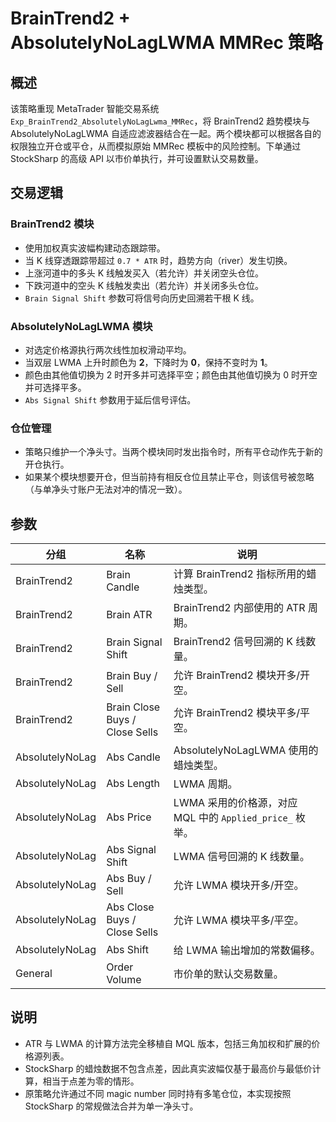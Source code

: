 # BrainTrend2 + AbsolutelyNoLagLWMA MMRec 策略

## 概述
该策略重现 MetaTrader 智能交易系统 `Exp_BrainTrend2_AbsolutelyNoLagLwma_MMRec`，将 BrainTrend2 趋势模块与 AbsolutelyNoLagLWMA 自适应滤波器结合在一起。两个模块都可以根据各自的权限独立开仓或平仓，从而模拟原始 MMRec 模板中的风险控制。下单通过 StockSharp 的高级 API 以市价单执行，并可设置默认交易数量。

## 交易逻辑
### BrainTrend2 模块
* 使用加权真实波幅构建动态跟踪带。
* 当 K 线穿透跟踪带超过 `0.7 * ATR` 时，趋势方向（river）发生切换。
* 上涨河道中的多头 K 线触发买入（若允许）并关闭空头仓位。
* 下跌河道中的空头 K 线触发卖出（若允许）并关闭多头仓位。
* `Brain Signal Shift` 参数可将信号向历史回溯若干根 K 线。

### AbsolutelyNoLagLWMA 模块
* 对选定价格源执行两次线性加权滑动平均。
* 当双层 LWMA 上升时颜色为 **2**，下降时为 **0**，保持不变时为 **1**。
* 颜色由其他值切换为 2 时开多并可选择平空；颜色由其他值切换为 0 时开空并可选择平多。
* `Abs Signal Shift` 参数用于延后信号评估。

### 仓位管理
* 策略只维护一个净头寸。当两个模块同时发出指令时，所有平仓动作先于新的开仓执行。
* 如果某个模块想要开仓，但当前持有相反仓位且禁止平仓，则该信号被忽略（与单净头寸账户无法对冲的情况一致）。

## 参数
| 分组 | 名称 | 说明 |
| --- | --- | --- |
| BrainTrend2 | Brain Candle | 计算 BrainTrend2 指标所用的蜡烛类型。 |
| BrainTrend2 | Brain ATR | BrainTrend2 内部使用的 ATR 周期。 |
| BrainTrend2 | Brain Signal Shift | BrainTrend2 信号回溯的 K 线数量。 |
| BrainTrend2 | Brain Buy / Sell | 允许 BrainTrend2 模块开多/开空。 |
| BrainTrend2 | Brain Close Buys / Close Sells | 允许 BrainTrend2 模块平多/平空。 |
| AbsolutelyNoLag | Abs Candle | AbsolutelyNoLagLWMA 使用的蜡烛类型。 |
| AbsolutelyNoLag | Abs Length | LWMA 周期。 |
| AbsolutelyNoLag | Abs Price | LWMA 采用的价格源，对应 MQL 中的 `Applied_price_` 枚举。 |
| AbsolutelyNoLag | Abs Signal Shift | LWMA 信号回溯的 K 线数量。 |
| AbsolutelyNoLag | Abs Buy / Sell | 允许 LWMA 模块开多/开空。 |
| AbsolutelyNoLag | Abs Close Buys / Close Sells | 允许 LWMA 模块平多/平空。 |
| AbsolutelyNoLag | Abs Shift | 给 LWMA 输出增加的常数偏移。 |
| General | Order Volume | 市价单的默认交易数量。 |

## 说明
* ATR 与 LWMA 的计算方法完全移植自 MQL 版本，包括三角加权和扩展的价格源列表。
* StockSharp 的蜡烛数据不包含点差，因此真实波幅仅基于最高价与最低价计算，相当于点差为零的情形。
* 原策略允许通过不同 magic number 同时持有多笔仓位，本实现按照 StockSharp 的常规做法合并为单一净头寸。
